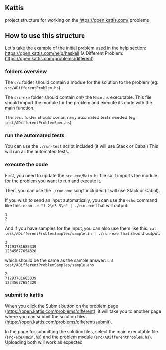 ## Kattis

project structure for working on the https://open.kattis.com/ problems

## How to use this structure

Let's take the example of the initial problem used in the help section: https://open.kattis.com/help/haskell (A Different Problem: https://open.kattis.com/problems/different)

### folders overview

The `src` folder should contain a module for the solution to the problem (eg: `src/ADifferentProblem.hs`).

The `src-exe` folder should contain only the `Main.hs` executable. This file should import the module for the problem and execute its code with the main function.

The `test` folder should contain any automated tests needed (eg: `test/ADifferentProblemSpec.hs`)

### run the automated tests

You can use the `./run-test` script included (it will use Stack or Cabal)
This will run all the automated tests.

### execute the code

First, you need to update the `src-exe/Main.hs` file so it imports the module for the problem you want to run and execute it.

Then, you can use the `./run-exe` script included (it will use Stack or Cabal).

If you wish to send an input automatically, you can use the `echo` command like this:
`echo -e "1 2\n3 5\n" | ./run-exe`
That will output:
```
1
2
```

And if you have samples for the input, you can also use them like this:
`cat test/ADifferentProblemSamples/sample.in | ./run-exe`
That should output:
```
2
71293781685339
12345677654320
```
which should be the same as the sample answer:
`cat test/ADifferentProblemSamples/sample.ans`
```
2
71293781685339
12345677654320
```

### submit to kattis

When you click the Submit button on the problem page (https://open.kattis.com/problems/different), it will take you to another page where you can submit the solution files (https://open.kattis.com/problems/different/submit).

In the page for submitting the solution files, select the main executable file (`src-exe/Main.hs`) and the problem module (`src/ADifferentProblem.hs`).
Uploading both will work as expected.
